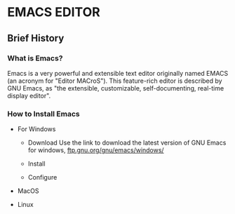 # EMACS EDITOR

## Brief History

### What is Emacs?
Emacs is a very powerful and extensible text editor originally named
EMACS (an acronym for "Editor MACroS"). This feature-rich editor is described
by GNU Emacs, as "the extensible, customizable, self-documenting,
real-time display editor".

### How to Install Emacs
 - For Windows
   - Download
   Use the link to download the latest version of GNU Emacs for windows,
       <a href="https://www.markdownguide.org" target="_blank">
       	  ftp.gnu.org/gnu/emacs/windows/
       </a>

   - Install
   - Configure

 - MacOS

 - Linux